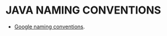 # JAVA NAMING CONVENTIONS

- [Google naming conventions](https://google.github.io/styleguide/javaguide.html).